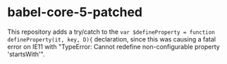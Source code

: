 # babel-core-5-patched

This repository adds a try/catch to the `var $defineProperty = function defineProperty(it, key, D){` declaration, since
this was causing a fatal error on IE11 with "TypeError: Cannot redefine non-configurable property 'startsWith'".
